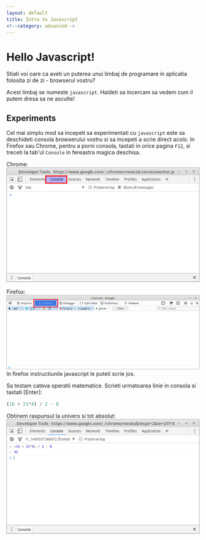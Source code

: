 ```yaml
---
layout: default
title: Intro to Javascript
<!--category: advanced-->
---
```


# Hello Javascript!

Stiati voi oare ca aveti un puterea unui limbaj de programare in aplicatia folosita zi de zi - browserul vostru? 

Acest limbaj se numeste `javascript`. Haideti sa incercam sa vedem cum il putem dresa sa ne asculte!


## Experiments

Cel mai simplu mod sa incepeti sa experimentati cu `javascript` este sa deschideti consola browserului vostru si sa incepeti a scrie direct acolo.
In Firefox sau Chrome, pentru a porni consola, tastati in orice pagina `F12`, si treceti la tab'ul `Console` in fereastra magica deschisa.

Chrome:
![Chrome console](/images/js-intro/chrome-dev.png)

Firefox:
![Firefox console](/images/js-intro/firefox-dev.png)
In firefox instructiunile javascript le puteti scrie jos.

Sa testam cateva operatii matematice. Scrieti urmatoarea linie in consola si tastati [Enter]:

```js
(16 + 21*4) / 2 - 8
```

Obtinem raspunsul la univers si tot absolut:
![Console run](/images/js-intro/console-run.png)

